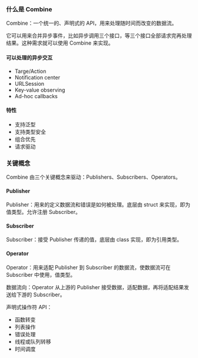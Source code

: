 ### 什么是 Combine
Combine：一个统一的、声明式的 API，用来处理随时间而改变的数据流。

它可以用来合并异步事件，比如异步调用三个接口，等三个接口全部请求完再处理结果。这种需求就可以使用 Combine 来实现。

#### 可以处理的异步交互
* Targe/Action
* Notification center 
* URLSession
* Key-value observing
* Ad-hoc callbacks

#### 特性
* 支持泛型
* 支持类型安全
* 组合优先
* 请求驱动

### 关键概念
Combine 由三个关键概念来驱动：Publishers、Subscribers、Operators。

#### Publisher
Publisher：用来的定义数据流和错误是如何被处理。底层由 struct 来实现，即为值类型。允许注册 Subscriber。

#### Subscriber
Subscriber：接受 Publisher 传递的值，底层由 class 实现，即为引用类型。

#### Operator
Operator：用来适配 Publisher 到 Subscriber 的数据流，使数据流可在 Subscriber 中使用，值类型。

数据流向：Operator 从上游的 Publisher 接受数据，适配数据，再将适配结果发送给下游的 Subscriber。

声明式操作符 API：
* 函数转变
* 列表操作
* 错误处理
* 线程或队列转移
* 时间调度

